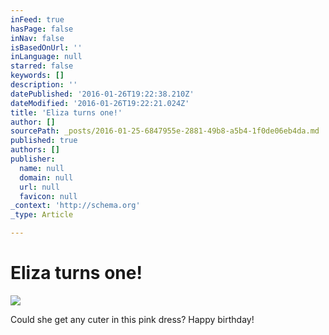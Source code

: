 ```yaml
---
inFeed: true
hasPage: false
inNav: false
isBasedOnUrl: ''
inLanguage: null
starred: false
keywords: []
description: ''
datePublished: '2016-01-26T19:22:38.210Z'
dateModified: '2016-01-26T19:22:21.024Z'
title: 'Eliza turns one!'
author: []
sourcePath: _posts/2016-01-25-6847955e-2881-49b8-a5b4-1f0de06eb4da.md
published: true
authors: []
publisher:
  name: null
  domain: null
  url: null
  favicon: null
_context: 'http://schema.org'
_type: Article

---
```

# Eliza turns one!
![](https://s3-us-west-2.amazonaws.com/the-grid-img/p/7d1316b81edde5e2944907c98a0f9ca66eabdf76.jpg)

Could she get any cuter in this pink dress? Happy birthday!